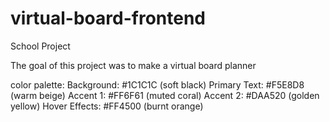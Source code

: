 # virtual-board-frontend
School Project

The goal of this project was to make a virtual board planner

color palette:
Background: #1C1C1C (soft black)
Primary Text: #F5E8D8 (warm beige)
Accent 1: #FF6F61 (muted coral)
Accent 2: #DAA520 (golden yellow)
Hover Effects: #FF4500 (burnt orange)

